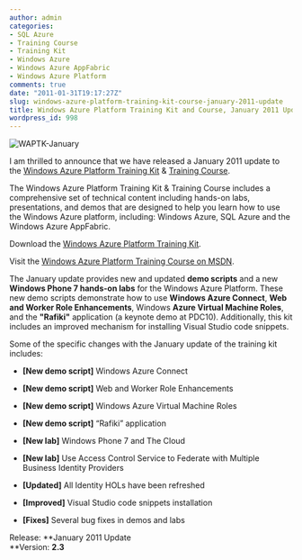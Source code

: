 ```yaml
---
author: admin
categories:
- SQL Azure
- Training Course
- Training Kit
- Windows Azure
- Windows Azure AppFabric
- Windows Azure Platform
comments: true
date: "2011-01-31T19:17:27Z"
slug: windows-azure-platform-training-kit-course-january-2011-update
title: Windows Azure Platform Training Kit and Course, January 2011 Update
wordpress_id: 998
---
```


![WAPTK-January](https://wadewegner.blob.core.windows.net/wordpress/2011/01/WAPTK-January.png)

I am thrilled to announce that we have released a January 2011 update to the [Windows Azure Platform Training Kit](http://go.microsoft.com/fwlink/?LinkID=130354) & [Training Course](http://go.microsoft.com/fwlink/?LinkID=207018).

 

The Windows Azure Platform Training Kit & Training Course includes a comprehensive set of technical content including hands-on labs, presentations, and demos that are designed to help you learn how to use the Windows Azure platform, including: Windows Azure, SQL Azure and the Windows Azure AppFabric.

 

Download the [Windows Azure Platform Training Kit](http://go.microsoft.com/fwlink/?LinkID=130354).

 

Visit the [Windows Azure Platform Training Course on MSDN](http://go.microsoft.com/fwlink/?LinkID=207018).

 

The January update provides new and updated **demo scripts** and a new **Windows Phone 7 hands-on labs** for the Windows Azure Platform. These new demo scripts demonstrate how to use **Windows Azure Connect**, **Web and Worker Role Enhancements**, Windows **Azure Virtual Machine Roles**, and the **"Rafiki"** application (a keynote demo at PDC10). Additionally, this kit includes an improved mechanism for installing Visual Studio code snippets.

 

Some of the specific changes with the January update of the training kit includes:

 

  
  * **[New demo script]** Windows Azure Connect 
   
  * **[New demo script]** Web and Worker Role Enhancements 
   
  * **[New demo script]** Windows Azure Virtual Machine Roles 
   
  * **[New demo script]** “Rafiki” application 
   
  * **[New lab]** Windows Phone 7 and The Cloud 
   
  * **[New lab]** Use Access Control Service to Federate with Multiple Business Identity Providers 
   
  * **[Updated]** All Identity HOLs have been refreshed 
   
  * **[Improved]** Visual Studio code snippets installation 
   
  * **[Fixes]** Several bug fixes in demos and labs 
 

Release: **January 2011 Update        
**Version: **2.3**
